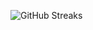 ![GitHub Streaks](https://github-streaks-mqc9.onrender.com/streak/happilli/image?theme=midnight&cache_bust=1743480771&lang=ja)
